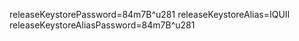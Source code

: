 releaseKeystorePassword=84m7B^u281
releaseKeystoreAlias=IQUII
releaseKeystoreAliasPassword=84m7B^u281
